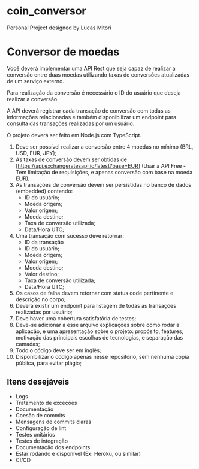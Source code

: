 # coin_conversor
Personal Project designed by Lucas Mitori

# Conversor de moedas

Você deverá implementar uma API Rest que seja capaz de realizar a conversão entre duas moedas
utilizando taxas de conversões atualizadas de um serviço externo.

Para realização da conversão é necessário o ID do usuário que deseja realizar a conversão.

A API deverá registrar cada transação de conversão com todas as informações relacionadas e também
disponibilizar um endpoint para consulta das transações realizadas por um usuário.

O projeto deverá ser feito em Node.js com TypeScript.

1. Deve ser possível realizar a conversão entre 4 moedas no mínimo (BRL, USD, EUR, JPY);
1. As taxas de conversão devem ser obtidas de [https://api.exchangeratesapi.io/latest?base=EUR] 
  (Usar a API Free - Tem limitação de requisições, e apenas conversão com base na moeda EUR);
1. As transações de conversão devem ser persistidas no banco de dados (embedded) contendo:
    * ID do usuário;
    * Moeda origem;
    * Valor origem;
    * Moeda destino;
    * Taxa de conversão utilizada;
    * Data/Hora UTC;
1. Uma transação com sucesso deve retornar:
    * ID da transação
    * ID do usuário;
    * Moeda origem;
    * Valor origem;
    * Moeda destino;
    * Valor destino;
    * Taxa de conversão utilizada;
    * Data/Hora UTC;
1. Os casos de falha devem retornar com status code pertinente e descrição no corpo;
1. Deverá existir um endpoint para listagem de todas as transações realizadas por usuário;
1. Deve haver uma cobertura satisfatória de testes;
1. Deve-se adicionar a esse arquivo explicações sobre como rodar a aplicação, e uma apresentação sobre o
projeto: propósito, features, motivação das principais escolhas de tecnologias, e separação das camadas;
1. Todo o código deve ser em inglês;
1. Disponibilizar o código apenas nesse repositório, sem nenhuma cópia pública, para evitar plágio;

## Itens desejáveis
* Logs
* Tratamento de exceções
* Documentação
* Coesão de commits
* Mensagens de commits claras
* Configuração de lint
* Testes unitários
* Testes de integração
* Documentação dos endpoints
* Estar rodando e disponível (Ex: Heroku, ou similar)
* CI/CD
